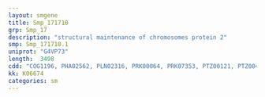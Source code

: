 ```yaml
---
layout: smgene
title: Smp_171710
grp: Smp_17
description: "structural maintenance of chromosomes protein 2"
smp: Smp_171710.1
uniprot: "G4VP73"
length:  3498
cdd: "COG1196, PHA02562, PLN02316, PRK00064, PRK07353, PTZ00121, PTZ00438, TIGR02101, TIGR02169, cd03273, cl05797, cl21455, cl21478, cl22234, cl22575, pfam02463, pfam06470, pfam13476, smart00968"
kk: K06674
categories: sm
---
```

